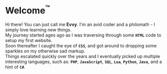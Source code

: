 # Welcome<sup>:tm:</sup>

Hi there! You can just call me **Evvy**. I'm an avid coder and a philomath - I simply love learning new things.\
My journey started ages ago as I was traversing through some **`HTML`** code to setup my first website.\
Soon thereafter I caught the eye of **`CSS`**, and got around to dropping some sparkles on my otherwise sad markup.\
Things escalated quickly over the years and I eventually picked up multiple interesting languages, such as: **`PHP`**, **`JavaScript`**, **`SQL`**, **`Lua`**, **`Python`**, **`Java`**, and a hint of **`C#`**.
